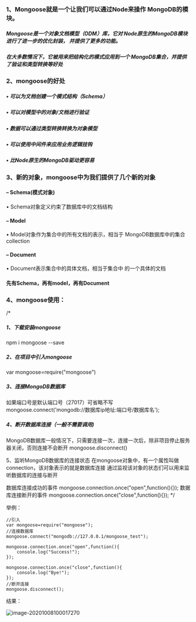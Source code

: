 ### 1、Mongoose就是一个让我们可以通过Node来操作 MongoDB的模块。 

##### Mongoose是一个对象文档模型（ODM）库，它对 Node原生的MongoDB模块进行了进一步的优化封装， 并提供了更多的功能。

##### 在大多数情况下，它被用来把结构化的模式应用到一个 MongoDB集合，并提供了验证和类型转换等好处

### 2、mongoose的好处 

#####  • 可以为文档创建一个模式结构（Schema）

#####  • 可以对模型中的对象/文档进行验证

#####  • 数据可以通过类型转换转换为对象模型

#####  • 可以使用中间件来应用业务逻辑挂钩 

#####  • 比Node原生的MongoDB驱动更容易

### 3、新的对象，mongoose中为我们提供了几个新的对象

####  – Schema(模式对象) 

• Schema对象定义约束了数据库中的文档结构 

#### – Model

 • Model对象作为集合中的所有文档的表示，相当于 MongoDB数据库中的集合collection 

#### – Document 

• Document表示集合中的具体文档，相当于集合中 的一个具体的文档

#### 先有Schema，再有model，再有Document

### 4、mongoose使用：

/*

##### 1、下载安装mongoose

npm i mongoose --save

##### 2、在项目中引入mongoose

var mongoose=require("mongoose")

##### 3、连接MongoDB数据库

如果端口号是默认端口号（27017）可省略不写
mongoose.connect('mongodb://数据库ip地址:端口号/数据库名');

##### 4、断开数据库连接（一般不需要调用)

MongoDB数据库一般情况下，只需要连接一次，连接一次后，除非项目停止服务器关闭，否则连接不会断开
mongoose.disconnect()

5、监听MongoDB数据库的连接状态
在mongoose对象中，有一个属性叫做connection，该对象表示的就是数据库连接
通过监视该对象的状态们可以用来监听数据库的连接与断开

数据库连接成功的事件
mongoose.connection.once("open",function(){});
数据库连接断开的事件
mongoose.connection.once("close",function(){});
*/

举例：

```
//引入
var mongoose=require("mongoose");
//连接数据库
mongoose.connect("mongodb://127.0.0.1/mongoose_test");

mongoose.connection.once("open",function(){
    console.log("Success!");
});

mongoose.connection.once("close",function(){
    console.log("Bye!");
});
//断开连接
mongoose.disconnect();
```

结果：

![image-20201008100017270](C:\Users\24417\AppData\Roaming\Typora\typora-user-images\image-20201008100017270.png)